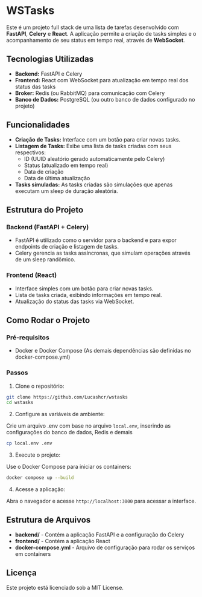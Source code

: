 # WSTasks

Este é um projeto full stack de uma lista de tarefas desenvolvido com **FastAPI**, **Celery** e **React**. A aplicação permite a criação de tasks simples e o acompanhamento de seu status em tempo real, através de **WebSocket**.

## Tecnologias Utilizadas

- **Backend:** FastAPI e Celery
- **Frontend:** React com WebSocket para atualização em tempo real dos status das tasks
- **Broker:** Redis (ou RabbitMQ) para comunicação com Celery
- **Banco de Dados:** PostgreSQL (ou outro banco de dados configurado no projeto)

## Funcionalidades

- **Criação de Tasks:** Interface com um botão para criar novas tasks.
- **Listagem de Tasks:** Exibe uma lista de tasks criadas com seus respectivos:
    - ID (UUID aleatório gerado automaticamente pelo Celery)
    - Status (atualizado em tempo real)
    - Data de criação
    - Data de última atualização
- **Tasks simuladas:** As tasks criadas são simulações que apenas executam um sleep de duração aleatória.

## Estrutura do Projeto

### Backend (FastAPI + Celery)

- FastAPI é utilizado como o servidor para o backend e para expor endpoints de criação e listagem de tasks.
- Celery gerencia as tasks assíncronas, que simulam operações através de um sleep randômico.

### Frontend (React)

- Interface simples com um botão para criar novas tasks.
- Lista de tasks criada, exibindo informações em tempo real.
- Atualização do status das tasks via WebSocket.

## Como Rodar o Projeto

### Pré-requisitos

- Docker e Docker Compose (As demais dependências são definidas no docker-compose.yml)

### Passos

1. Clone o repositório:

```bash
git clone https://github.com/Lucashcr/wstasks
cd wstasks
```

2. Configure as variáveis de ambiente:

Crie um arquivo .env com base no arquivo `local.env`, inserindo as configurações do banco de dados, Redis e demais 

```bash
cp local.env .env
```

3. Execute o projeto:

Use o Docker Compose para iniciar os containers:

```bash
docker compose up --build
```

4. Acesse a aplicação:

Abra o navegador e acesse `http://localhost:3000` para acessar a interface.

## Estrutura de Arquivos

- **backend/** - Contém a aplicação FastAPI e a configuração do Celery
- **frontend/** - Contém a aplicação React
- **docker-compose.yml** - Arquivo de configuração para rodar os serviços em containers

## Licença

Este projeto está licenciado sob a MIT License.
